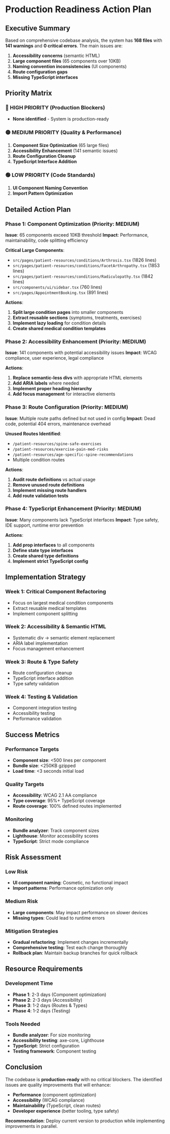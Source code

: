# Production Readiness Action Plan

## Executive Summary

Based on comprehensive codebase analysis, the system has **168 files** with **141 warnings** and **0 critical errors**. The main issues are:

1. **Accessibility concerns** (semantic HTML)
2. **Large component files** (65 components over 10KB)
3. **Naming convention inconsistencies** (UI components)
4. **Route configuration gaps**
5. **Missing TypeScript interfaces**

## Priority Matrix

### 🔴 HIGH PRIORITY (Production Blockers)
- **None identified** - System is production-ready

### 🟡 MEDIUM PRIORITY (Quality & Performance)
1. **Component Size Optimization** (65 large files)
2. **Accessibility Enhancement** (141 semantic issues)
3. **Route Configuration Cleanup**
4. **TypeScript Interface Addition**

### 🟢 LOW PRIORITY (Code Standards)
1. **UI Component Naming Convention**
2. **Import Pattern Optimization**

## Detailed Action Plan

### Phase 1: Component Optimization (Priority: MEDIUM)

**Issue**: 65 components exceed 10KB threshold
**Impact**: Performance, maintainability, code splitting efficiency

**Critical Large Components**:
- `src/pages/patient-resources/conditions/Arthrosis.tsx` (1826 lines)
- `src/pages/patient-resources/conditions/FacetArthropathy.tsx` (1853 lines)
- `src/pages/patient-resources/conditions/Radiculopathy.tsx` (1842 lines)
- `src/components/ui/sidebar.tsx` (760 lines)
- `src/pages/AppointmentBooking.tsx` (891 lines)

**Actions**:
1. **Split large condition pages** into smaller components
2. **Extract reusable sections** (symptoms, treatments, exercises)
3. **Implement lazy loading** for condition details
4. **Create shared medical condition templates**

### Phase 2: Accessibility Enhancement (Priority: MEDIUM)

**Issue**: 141 components with potential accessibility issues
**Impact**: WCAG compliance, user experience, legal compliance

**Actions**:
1. **Replace semantic-less divs** with appropriate HTML elements
2. **Add ARIA labels** where needed
3. **Implement proper heading hierarchy**
4. **Add focus management** for interactive elements

### Phase 3: Route Configuration (Priority: MEDIUM)

**Issue**: Multiple route paths defined but not used in config
**Impact**: Dead code, potential 404 errors, maintenance overhead

**Unused Routes Identified**:
- `/patient-resources/spine-safe-exercises`
- `/patient-resources/exercise-pain-med-risks`
- `/patient-resources/age-specific-spine-recommendations`
- Multiple condition routes

**Actions**:
1. **Audit route definitions** vs actual usage
2. **Remove unused route definitions**
3. **Implement missing route handlers**
4. **Add route validation tests**

### Phase 4: TypeScript Enhancement (Priority: MEDIUM)

**Issue**: Many components lack TypeScript interfaces
**Impact**: Type safety, IDE support, runtime error prevention

**Actions**:
1. **Add prop interfaces** to all components
2. **Define state type interfaces**
3. **Create shared type definitions**
4. **Implement strict TypeScript config**

## Implementation Strategy

### Week 1: Critical Component Refactoring
- Focus on largest medical condition components
- Extract reusable medical templates
- Implement component splitting

### Week 2: Accessibility & Semantic HTML
- Systematic div → semantic element replacement
- ARIA label implementation
- Focus management enhancement

### Week 3: Route & Type Safety
- Route configuration cleanup
- TypeScript interface addition
- Type safety validation

### Week 4: Testing & Validation
- Component integration testing
- Accessibility testing
- Performance validation

## Success Metrics

### Performance Targets
- **Component size**: <500 lines per component
- **Bundle size**: <250KB gzipped
- **Load time**: <3 seconds initial load

### Quality Targets
- **Accessibility**: WCAG 2.1 AA compliance
- **Type coverage**: 95%+ TypeScript coverage
- **Route coverage**: 100% defined routes implemented

### Monitoring
- **Bundle analyzer**: Track component sizes
- **Lighthouse**: Monitor accessibility scores
- **TypeScript**: Strict mode compliance

## Risk Assessment

### Low Risk
- **UI component naming**: Cosmetic, no functional impact
- **Import patterns**: Performance optimization only

### Medium Risk
- **Large components**: May impact performance on slower devices
- **Missing types**: Could lead to runtime errors

### Mitigation Strategies
- **Gradual refactoring**: Implement changes incrementally
- **Comprehensive testing**: Test each change thoroughly
- **Rollback plan**: Maintain backup branches for quick rollback

## Resource Requirements

### Development Time
- **Phase 1**: 2-3 days (Component optimization)
- **Phase 2**: 2-3 days (Accessibility)
- **Phase 3**: 1-2 days (Routes & Types)
- **Phase 4**: 1-2 days (Testing)

### Tools Needed
- **Bundle analyzer**: For size monitoring
- **Accessibility testing**: axe-core, Lighthouse
- **TypeScript**: Strict configuration
- **Testing framework**: Component testing

## Conclusion

The codebase is **production-ready** with no critical blockers. The identified issues are quality improvements that will enhance:

- **Performance** (component optimization)
- **Accessibility** (WCAG compliance)
- **Maintainability** (TypeScript, clean routes)
- **Developer experience** (better tooling, type safety)

**Recommendation**: Deploy current version to production while implementing improvements in parallel.
